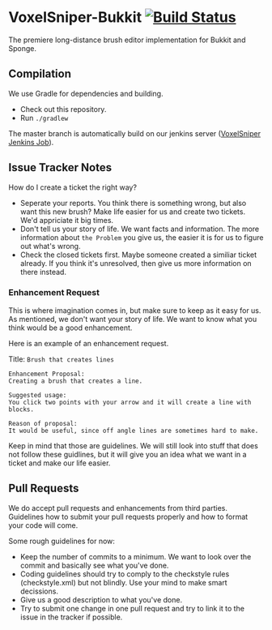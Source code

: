 VoxelSniper-Bukkit [![Build Status](https://travis-ci.org/TVPT/VoxelSniper.svg?branch=master)](https://travis-ci.org/TVPT/VoxelSniper)
===============

The premiere long-distance brush editor implementation for Bukkit and Sponge.

Compilation
-----------

We use Gradle for dependencies and building.

- Check out this repository.
- Run ```./gradlew```

The master branch is automatically build on our jenkins server ([VoxelSniper Jenkins Job][JenkinsJob]).

Issue Tracker Notes
-------------------

How do I create a ticket the right way?

- Seperate your reports. You think there is something wrong, but also want this new brush? Make life easier for us and create two tickets. We'd appriciate it big times.
- Don't tell us your story of life. We want facts and information. The more information about `the Problem` you give us, the easier it is for us to figure out what's wrong.
- Check the closed tickets first. Maybe someone created a similiar ticket already. If you think it's unresolved, then give us more information on there instead.


### Enhancement Request

This is where imagination comes in, but make sure to keep as it easy for us. As mentioned, we don't want your story of life. We want to know what you think would be a good enhancement.

Here is an example of an enhancement request.

Title: `Brush that creates lines`

```
Enhancement Proposal:
Creating a brush that creates a line.

Suggested usage:
You click two points with your arrow and it will create a line with blocks.

Reason of proposal:
It would be useful, since off angle lines are sometimes hard to make.
```

Keep in mind that those are guidelines.
We will still look into stuff that does not follow these guidlines, but it will give you an idea what we want in a ticket and make our life easier.

Pull Requests
-------------

We do accept pull requests and enhancements from third parties. Guidelines how to submit your pull requests properly and how to format your code will come.

Some rough guidelines for now:

- Keep the number of commits to a minimum. We want to look over the commit and basically see what you've done.
- Coding guidelines should try to comply to the checkstyle rules (checkstyle.xml) but not blindly. Use your mind to make smart decissions.
- Give us a good description to what you've done.
- Try to submit one change in one pull request and try to link it to the issue in the tracker if possible.

[VoxelSniperWiki]: https://github.com/TVPT/VoxelGunsmith/wiki
[JenkinsJob]: http://ci.voxelmodpack.com/view/VoxelSniper/
[Bukkit]: http://bukkit.org/
[Gradle]: https://www.gradle.org
